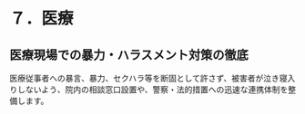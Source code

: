 # ７．医療

## 医療現場での暴力・ハラスメント対策の徹底
医療従事者への暴言、暴力、セクハラ等を断固として許さず、被害者が泣き寝入りしないよう、院内の相談窓口設置や、警察・法的措置への迅速な連携体制を整備します。